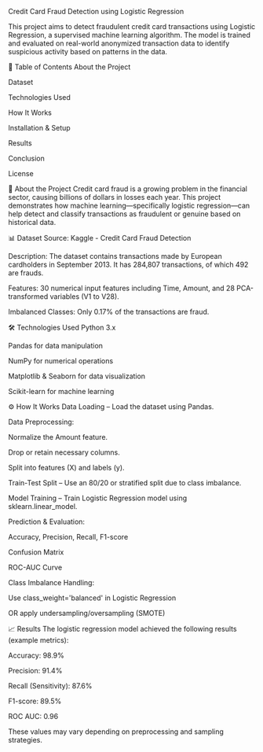 Credit Card Fraud Detection using Logistic Regression

This project aims to detect fraudulent credit card transactions using Logistic Regression, a supervised machine learning algorithm. The model is trained and evaluated on real-world anonymized transaction data to identify suspicious activity based on patterns in the data.

📝 Table of Contents
About the Project

Dataset

Technologies Used

How It Works

Installation & Setup

Results

Conclusion

License

📌 About the Project
Credit card fraud is a growing problem in the financial sector, causing billions of dollars in losses each year. This project demonstrates how machine learning—specifically logistic regression—can help detect and classify transactions as fraudulent or genuine based on historical data.

📊 Dataset
Source: Kaggle - Credit Card Fraud Detection

Description: The dataset contains transactions made by European cardholders in September 2013. It has 284,807 transactions, of which 492 are frauds.

Features: 30 numerical input features including Time, Amount, and 28 PCA-transformed variables (V1 to V28).

Imbalanced Classes: Only 0.17% of the transactions are fraud.

🛠️ Technologies Used
Python 3.x

Pandas for data manipulation

NumPy for numerical operations

Matplotlib & Seaborn for data visualization

Scikit-learn for machine learning

⚙️ How It Works
Data Loading – Load the dataset using Pandas.

Data Preprocessing:

Normalize the Amount feature.

Drop or retain necessary columns.

Split into features (X) and labels (y).

Train-Test Split – Use an 80/20 or stratified split due to class imbalance.

Model Training – Train Logistic Regression model using sklearn.linear_model.

Prediction & Evaluation:

Accuracy, Precision, Recall, F1-score

Confusion Matrix

ROC-AUC Curve

Class Imbalance Handling:

Use class_weight='balanced' in Logistic Regression

OR apply undersampling/oversampling (SMOTE)


📈 Results
The logistic regression model achieved the following results (example metrics):

Accuracy: 98.9%

Precision: 91.4%

Recall (Sensitivity): 87.6%

F1-score: 89.5%

ROC AUC: 0.96

These values may vary depending on preprocessing and sampling strategies.


